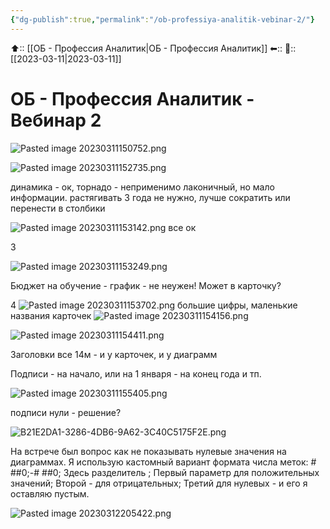 ```yaml
---
{"dg-publish":true,"permalink":"/ob-professiya-analitik-vebinar-2/"}
---
```



⬆:: [[ОБ - Профессия Аналитик\|ОБ - Профессия Аналитик]]
⬅::
📅:: [[2023-03-11\|2023-03-11]] 

# ОБ - Профессия Аналитик - Вебинар 2


![Pasted image 20230311150752.png](/img/user/Pasted%20image%2020230311150752.png)


![Pasted image 20230311152735.png](/img/user/Pasted%20image%2020230311152735.png)

динамика - ок,
торнадо - неприменимо
лаконичный, но мало информации.
растягивать 3 года не нужно, лучше сократить или перенести в столбики

![Pasted image 20230311153142.png](/img/user/Pasted%20image%2020230311153142.png)
все ок

3

![Pasted image 20230311153249.png](/img/user/Pasted%20image%2020230311153249.png)

Бюджет на обучение - график - не неужен! Может в карточку?

4
![Pasted image 20230311153702.png](/img/user/Pasted%20image%2020230311153702.png)
большие цифры, маленькие названия карточек
![Pasted image 20230311154156.png](/img/user/Pasted%20image%2020230311154156.png)

![Pasted image 20230311154411.png](/img/user/Pasted%20image%2020230311154411.png)

Заголовки все 14м - и у карточек, и у диаграмм

Подписи - на начало, или на 1 января - на конец года и тп.

![Pasted image 20230311155405.png](/img/user/Pasted%20image%2020230311155405.png)

подписи нули - решение?

![B21E2DA1-3286-4DB6-9A62-3C40C5175F2E.png](/img/user/B21E2DA1-3286-4DB6-9A62-3C40C5175F2E.png)

На встрече был вопрос как не показывать нулевые значения на диаграммах. Я использую кастомный вариант формата числа меток:  # ##0;-# ##0;
Здесь разделитель  ;
Первый параметр для положительных значений;
Второй - для отрицательных;
Третий для нулевых - и его я оставляю пустым.

![Pasted image 20230312205422.png](/img/user/Pasted%20image%2020230312205422.png)


